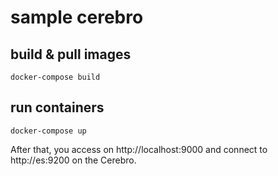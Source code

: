 # sample cerebro

## build & pull images

```shell
docker-compose build
```

## run containers

```shell
docker-compose up
```

After that, you access on http://localhost:9000 and connect to http://es:9200 on the Cerebro.
